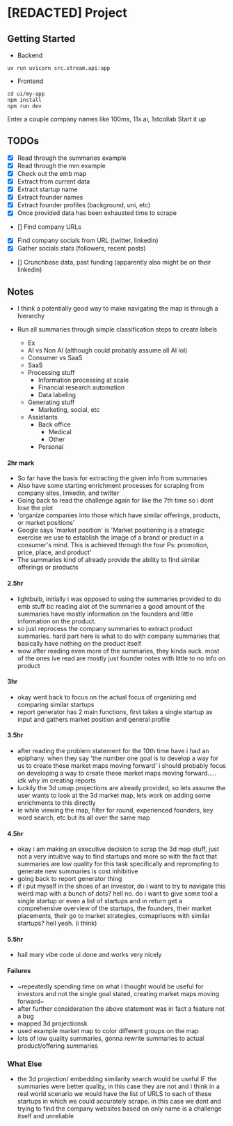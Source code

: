 # [REDACTED] Project


## Getting Started

- Backend
```
uv run uvicorn src.stream.api:app
```

- Frontend
```
cd ui/my-app
npm install
npm run dev
```

Enter a couple company names like 100ms, 11x.ai, 1stcollab
Start it up

## TODOs

- [x] Read through the summaries example
- [x] Read through the mm example
- [x] Check out the emb map
- [x] Extract from current data
- [x] Extract startup name
- [x] Extract founder names
- [x] Extract founder profiles (background, uni, etc)
- [x] Once provided data has been exhausted time to scrape
- [] Find company URLs
- [x] Find company socials from URL (twitter, linkedin)
- [x] Gather socials stats (followers, recent posts)
- [] Crunchbase data, past funding (apparently also might be on their linkedin)

## Notes

- I think a potentially good way to make navigating the map is through a hierarchy
- Run all summaries through simple classification steps to create labels

  - Ex
  - AI vs Non AI (although could probably assume all AI lol)
  - Consumer vs SaaS
  - SaaS
  - Processing stuff
    - Information processing at scale
    - Financial research automation
    - Data labeling
  - Generating stuff
    - Marketing, social, etc
  - Assistants
    - Back office
      - Medical
      - Other
    - Personal

#### 2hr mark
- So far have the basis for extracting the given info from summaries
- Also have some starting enrichment processes for scraping from company sites, linkedin, and twitter
- Going back to read the challenge again for like the 7th time so i dont lose the plot
- 'organize companies into those which have similar offerings, products, or market positions'
- Google says 'market position' is 'Market positioning is a strategic exercise we use to establish the image of a brand or product in a consumer's mind. This is achieved through the four Ps: promotion, price, place, and product'
- The summaries kind of already provide the ability to find similar offerings or products

#### 2.5hr
- lightbulb, initially i was opposed to using the summaries provided to do emb stuff bc reading alot of the summaries a good amount of the summaries have mostly information on the founders and little information on the product.
- so just reprocess the company summaries to extract product summaries. hard part here is what to do with company summaries that basically have nothing on the product itself
- wow after reading even more of the summaries, they kinda suck. most of the ones ive read are mostly just founder notes with little to no info on product


#### 3hr
- okay went back to focus on the actual focus of organizing and comparing similar startups
- report generator has 2 main functions, first takes a single startup as input and gathers market position and general profile


#### 3.5hr 
- after reading the problem statement for the 10th time have i had an epiphany. when they say 'the number one goal is to develop a way for us to create these market maps moving forward' i should probably focus on developing a way to create these market maps moving forward..... idk why im creating reports 
- luckily the 3d umap projections are already provided, so lets assume the user wants to look at the 3d market map, lets work on adding some enrichments to this directly
- ie while viewing the map, filter for round, experienced founders, key word search, etc but its all over the same map

#### 4.5hr 
- okay i am making an executive decision to scrap the 3d map stuff, just not a very intuitive way to find startups and more so with the fact that summaries are low quality for this task specifically and reprompting to generate new summaries is cost inhibitive 
- going back to report generator thing
- if i put myself in the shoes of an investor, do i want to try to navigate this weird map with a bunch of dots? hell no.  do i want to give some tool a single startup or even a list of startups and in return get a comprehensive overview of the startups, the founders, their market placements, their go to market strategies, comaprisons with similar startups?  hell yeah. (i think)

#### 5.5hr
- hail mary vibe code ui done and works very nicely



#### Failures

- ~repeatedly spending time on what i thought would be useful for investors and not the single goal stated, creating market maps moving forward~
- after further consideration the above statement was in fact a feature not a bug
- mapped 3d projectionsk
- used example market map to color different groups on the map
- lots of low quality summaries, gonna rewrite summaries to actual product/offering summaries


### What Else

- the 3d projection/ embedding similarity search would be useful IF the summaries were better quality, in this case they are not and i think in a real world scenario we would have the list of URLS to each of these startups in which we could accurately scrape.  in this case we dont and trying to find the company websites based on only name is a challenge itself and unreliable